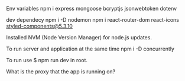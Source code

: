 Env variables
npm i express mongoose bcryptjs jsonwebtoken dotenv

dev dependecy
npm i -D nodemon
npm i react-router-dom react-icons styled-components@5.3.10

Installed NVM (Node Version Manager) for node.js updates. 

To run server and application at the same time
npm i -D concurrently

To run use $ npm run dev    in root. 

What is the proxy that the app is running on? 


